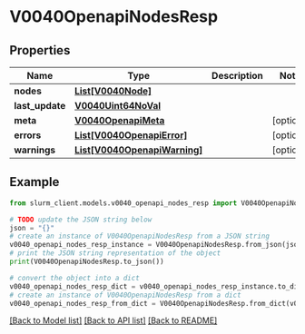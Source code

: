 # V0040OpenapiNodesResp


## Properties

Name | Type | Description | Notes
------------ | ------------- | ------------- | -------------
**nodes** | [**List[V0040Node]**](V0040Node.md) |  | 
**last_update** | [**V0040Uint64NoVal**](V0040Uint64NoVal.md) |  | 
**meta** | [**V0040OpenapiMeta**](V0040OpenapiMeta.md) |  | [optional] 
**errors** | [**List[V0040OpenapiError]**](V0040OpenapiError.md) |  | [optional] 
**warnings** | [**List[V0040OpenapiWarning]**](V0040OpenapiWarning.md) |  | [optional] 

## Example

```python
from slurm_client.models.v0040_openapi_nodes_resp import V0040OpenapiNodesResp

# TODO update the JSON string below
json = "{}"
# create an instance of V0040OpenapiNodesResp from a JSON string
v0040_openapi_nodes_resp_instance = V0040OpenapiNodesResp.from_json(json)
# print the JSON string representation of the object
print(V0040OpenapiNodesResp.to_json())

# convert the object into a dict
v0040_openapi_nodes_resp_dict = v0040_openapi_nodes_resp_instance.to_dict()
# create an instance of V0040OpenapiNodesResp from a dict
v0040_openapi_nodes_resp_from_dict = V0040OpenapiNodesResp.from_dict(v0040_openapi_nodes_resp_dict)
```
[[Back to Model list]](../README.md#documentation-for-models) [[Back to API list]](../README.md#documentation-for-api-endpoints) [[Back to README]](../README.md)



